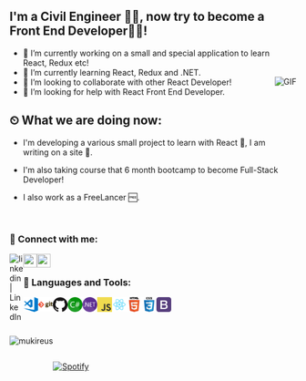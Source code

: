 
## I'm a Civil Engineer :man_office_worker:, now try to become a Front End Developer:man_technologist:!
<img style="float:right; padding-top:50px" align="right" alt="GIF" src="https://media.giphy.com/media/PiQejEf31116URju4V/giphy.gif" height="150px"  />

- 🔭 I’m currently working on a small and special application to learn React, Redux etc!
- 🌱 I’m currently learning React, Redux and .NET.
- 👯 I’m looking to collaborate with other React Developer!
- 🤔 I’m looking for help with React Front End Developer.


## ⏲ What we are doing now:
- I'm developing a various small project to learn with React 🚀, I am writing on a site 📃.

- I'm also taking course that 6 month bootcamp to become Full-Stack Developer!

- I also work as a FreeLancer 🆓.

<br />

### 📩 Connect with me:

[<img align="left" alt="linkedin | LinkedIn" width="24px" src="https://raw.githubusercontent.com/peterthehan/peterthehan/master/assets/linkedin.svg" />][linkedin]
[<img align="left" height="24" width="24" src="https://cdn.jsdelivr.net/npm/simple-icons@v4/icons/instagram.svg" />][instagram]
[<img align="left" height="24" width="24" src="https://cdn.jsdelivr.net/npm/simple-icons@v4/icons/gmail.svg" />][gmail]

<br />

### 🔧 Languages and Tools:

[<img align="left" alt="Visual Studio Code" width="26px" src="https://raw.githubusercontent.com/github/explore/80688e429a7d4ef2fca1e82350fe8e3517d3494d/topics/visual-studio-code/visual-studio-code.png" />][vsCode]
[<img align="left" alt="Git" width="26px" src="https://raw.githubusercontent.com/github/explore/80688e429a7d4ef2fca1e82350fe8e3517d3494d/topics/git/git.png" />][git]
[<img align="left" alt="GitHub" width="26px" src="https://raw.githubusercontent.com/github/explore/78df643247d429f6cc873026c0622819ad797942/topics/github/github.png" />][github]

[<img align="left" alt="Csharp" width="26px" src="https://raw.githubusercontent.com/github/explore/cebd63002168a05a6a642f309227eefeccd92950/topics/csharp/csharp.png" />][Csharp]
[<img align="left" alt="dotnet" width="26px" src="https://raw.githubusercontent.com/github/explore/cebd63002168a05a6a642f309227eefeccd92950/topics/dotnet/dotnet.png" />][dotnet]
[<img align="left" alt="js" width="26px" src="https://raw.githubusercontent.com/github/explore/cebd63002168a05a6a642f309227eefeccd92950/topics/javascript/javascript.png" />][js]
[<img align="left" alt="React" width="26px" src="https://raw.githubusercontent.com/github/explore/cebd63002168a05a6a642f309227eefeccd92950/topics/react/react.png" />][react]
[<img align="left" alt="HTML" width="26px" src="https://raw.githubusercontent.com/github/explore/cebd63002168a05a6a642f309227eefeccd92950/topics/html/html.png" />][html]
[<img align="left" alt="css" width="26px" src="https://raw.githubusercontent.com/github/explore/cebd63002168a05a6a642f309227eefeccd92950/topics/css/css.png" />][github]
[<img align="left" alt="bootstrap" width="26px" src="https://raw.githubusercontent.com/github/explore/cebd63002168a05a6a642f309227eefeccd92950/topics/bootstrap/bootstrap.png" />][bootstrap]
<br />
<br />
<br />
<br />
  <img height="180em" align="left" src="https://github-readme-stats.vercel.app/api/top-langs?username=Ogzhnsfgl&show_icons=true&locale=en&layout=compact&langs_count=8&theme=radical" alt="mukireus"/>
</a>

<br />

[![Spotify](https://now-ogzhns53-gmailcom.vercel.app/api/spotify)](https://open.spotify.com/user/ogzhnn?si=bee457b53b7b4224)






[instagram]: https://www.instagram.com/ogzhnsfgl

[linkedin]: https://www.linkedin.com/in/oguzhan-sofuoglu-021b86115/

[gmail]: mailto:o.sofuoglu@yahoo.com

[vsCode]: https://code.visualstudio.com/
[git]: https://git-scm.com/
[bootstrap]:https://getbootstrap.com/
[js]:https://www.javascript.com/
[html]:https://www.w3.org/
[react]:https://reactjs.org/
[github]: https://github.com/Ogzhnsfgl
[Csharp]:https://docs.microsoft.com/en-us/dotnet/csharp/
[dotnet]:https://dotnet.microsoft.com/
